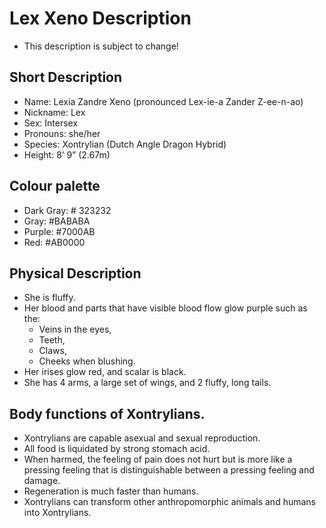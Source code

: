 # Lex Xeno Description
* This description is subject to change!

## Short Description
* Name: Lexia Zandre Xeno (pronounced Lex-ie-a Zander Z-ee-n-ao)
* Nickname: Lex
* Sex: Intersex
* Pronouns: she/her
* Species: Xontrylian (Dutch Angle Dragon Hybrid)
* Height: 8’ 9” (2.67m)

## Colour palette
* Dark Gray: # 323232
* Gray: #BABABA
* Purple: #7000AB
* Red: #AB0000

## Physical Description
* She is fluffy.
* Her blood and parts that have visible blood flow glow purple such as the:
  * Veins in the eyes,
  * Teeth,
  * Claws,
  * Cheeks when blushing.
* Her irises glow red, and scalar is black.
* She has 4 arms, a large set of wings, and 2 fluffy, long tails.

## Body functions of Xontrylians.
* Xontrylians are capable asexual and sexual reproduction.
* All food is liquidated by strong stomach acid.
* When harmed, the feeling of pain does not hurt but is more like a pressing feeling that is distinguishable between a pressing feeling and damage.
* Regeneration is much faster than humans.
* Xontrylians can transform other anthropomorphic animals and humans into Xontrylians.
